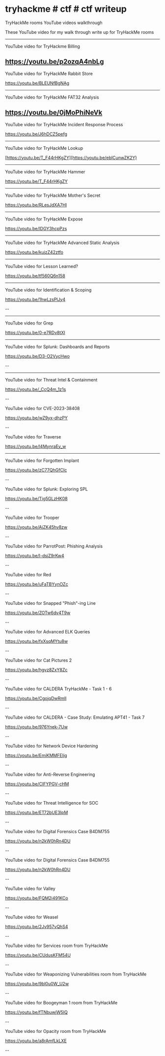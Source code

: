 # tryhackme # ctf # ctf writeup
TryHackMe rooms YouTube videos walkthrough

These YouTube video for my walk through write up for TryHackMe rooms

---

YouTube video for TryHackme Billing

https://youtu.be/p2ozqA4nbLg
---

YouTube video for TryHackMe Rabbit Store

https://youtu.be/BLEUNfBgNAg

---
YouTube video for TryHackMe FAT32 Analysis

https://youtu.be/0jMoPhiNeVk
----

YouTube video for TryHackMe Incident Response Process

https://youtu.be/J6hDCZ5pefg

---

YouTube video for TryHackMe Lookup

[https://youtu.be/T_F44rHKgZY](https://youtu.be/ebICunwZK2Y)

---

YouTube video for TryHackMe Hammer

https://youtu.be/T_F44rHKgZY

---

YouTube video for TryHackMe Mother's Secret

https://youtu.be/RLesJdXA7HI

---

YouTube video for TryHackMe Expose

https://youtu.be/lDGY3hcpPzs

---

YouTube video for TryHackMe Advanced Static Analysis

https://youtu.be/kujzZ42ztfo

---
YouTube video for Lesson Learned? 

https://youtu.be/tf560Q6n158

---

YouTube video for Identification & Scoping

https://youtu.be/1hwLzsPlJy4

--

---
YouTube video for Grep 

https://youtu.be/0-e7RDv8tXI


---
YouTube video for Splunk: Dashboards and Reports 

https://youtu.be/D3-O2VycHwo

--

---
YouTube video for Threat Intel & Containment

https://youtu.be/_CcQ4m_1z1s

--

YouTube video for CVE-2023-38408 

https://youtu.be/wZ9yx-dhzPY

--

YouTube video for Traverse

https://youtu.be/l4MynraEy_w

---

YouTube video for Forgotten Implant

https://youtu.be/zC77QhGfCIc

--

YouTube video for Splunk: Exploring SPL

https://youtu.be/Tig5GLzHK08

--

YouTube video for Trooper

https://youtu.be/AjZK45hv8zw

--

YouTube video for ParrotPost: Phishing Analysis

https://youtu.be/I-dsjZ9rKw4

--

YouTube video for Red

https://youtu.be/uFaTBYynOZc

--

YouTube video for Snapped "Phish"-ing Line

https://youtu.be/ZOTw6dv4T9w

--

YouTube video for Advanced ELK Queries

https://youtu.be/fxXsqMYtu8w

--

YouTube video for Cat Pictures 2 

https://youtu.be/hgvz8ZxY8Zc

--

YouTube video for CALDERA TryHackMe - Task 1 - 6

https://youtu.be/CgojqDwRmlI

--

YouTube video for CALDERA - Case Study: Emulating APT41 - Task 7

https://youtu.be/976Ynek-7Uw

--

YouTube video for Network Device Hardening

https://youtu.be/EmiKMMFEIig

--

YouTube video for Anti-Reverse Engineering

https://youtu.be/CIFYPGV-cHM

--

YouTube video for Threat Intelligence for SOC

https://youtu.be/ET72bUE3IpM

--

YouTube video for Digital Forensics Case B4DM755

https://youtu.be/n2kW0hRn4DU

--

YouTube video for Digital Forensics Case B4DM755

https://youtu.be/n2kW0hRn4DU

--

YouTube video for Valley

https://youtu.be/FQM2i491KCo

--

YouTube video for Weasel

https://youtu.be/2Jv957vQhS4

--

YouTube video for Services room from TryHackMe

https://youtu.be/CUdusKFM54U

--

YouTube video for Weaponizing Vulnerabilities room from TryHackMe

https://youtu.be/9bl0u0W_U2w

--

YouTube video for Boogeyman 1 room from TryHackMe

https://youtu.be/fTNbuwjW5IQ

--

YouTube video for Opacity room from TryHackMe

https://youtu.be/a8rAmfLkLXE

--
